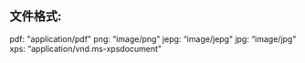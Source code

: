 ## 文件格式:
pdf: "application/pdf"
png: “image/png"
jepg: “image/jepg"
jpg: “image/jpg"
xps: “application/vnd.ms-xpsdocument"
